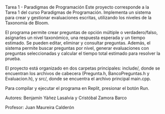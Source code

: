 Tarea 1 - Paradigmas de Programación
Este proyecto corresponde a la Tarea 1 del curso Paradigmas de Programación. Implementa un sistema para crear y gestionar evaluaciones escritas, utilizando los niveles de la Taxonomía de Bloom.

El programa permite crear preguntas de opción múltiple o verdadero/falso, asignarles un nivel taxonómico, una respuesta esperada y un tiempo estimado. Se pueden editar, eliminar y consultar preguntas. Además, el sistema permite buscar preguntas por nivel, generar evaluaciones con preguntas seleccionadas y calcular el tiempo total estimado para resolver la prueba.

El proyecto está organizado en dos carpetas principales: include/, donde se encuentran los archivos de cabecera (Pregunta.h, BancoPreguntas.h y Evaluacion.h), y src/, donde se encuentra el archivo principal main.cpp.

Para compilar y ejecutar el programa en Replit, presionar el botón Run.

Autores: Benjamín Yáñez Lasalvia y Cristóbal Zamora Barco

Profesor: Juan Maureira Calderón
